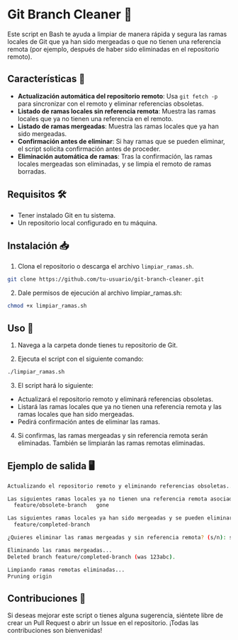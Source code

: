 # Git Branch Cleaner 🧹

Este script en Bash te ayuda a limpiar de manera rápida y segura las ramas locales de Git que ya han sido mergeadas o que no tienen una referencia remota (por ejemplo, después de haber sido eliminadas en el repositorio remoto).

## Características 🚀

- **Actualización automática del repositorio remoto**: Usa `git fetch -p` para sincronizar con el remoto y eliminar referencias obsoletas.
- **Listado de ramas locales sin referencia remota**: Muestra las ramas locales que ya no tienen una referencia en el remoto.
- **Listado de ramas mergeadas**: Muestra las ramas locales que ya han sido mergeadas.
- **Confirmación antes de eliminar**: Si hay ramas que se pueden eliminar, el script solicita confirmación antes de proceder.
- **Eliminación automática de ramas**: Tras la confirmación, las ramas locales mergeadas son eliminadas, y se limpia el remoto de ramas borradas.

## Requisitos 🛠️

- Tener instalado Git en tu sistema.
- Un repositorio local configurado en tu máquina.

## Instalación 📥

1. Clona el repositorio o descarga el archivo `limpiar_ramas.sh`.
   
```bash
git clone https://github.com/tu-usuario/git-branch-cleaner.git
```

2. Dale permisos de ejecución al archivo limpiar_ramas.sh:

```bash
chmod +x limpiar_ramas.sh
```

## Uso 📑

1. Navega a la carpeta donde tienes tu repositorio de Git.

2. Ejecuta el script con el siguiente comando:

```bash
./limpiar_ramas.sh
```

3. El script hará lo siguiente:

- Actualizará el repositorio remoto y eliminará referencias obsoletas.
- Listará las ramas locales que ya no tienen una referencia remota y las ramas locales que han sido mergeadas.
- Pedirá confirmación antes de eliminar las ramas.

4. Si confirmas, las ramas mergeadas y sin referencia remota serán eliminadas. También se limpiarán las ramas remotas eliminadas.

## Ejemplo de salida 🖥️

```bash
Actualizando el repositorio remoto y eliminando referencias obsoletas...

Las siguientes ramas locales ya no tienen una referencia remota asociada:
  feature/obsolete-branch   gone

Las siguientes ramas locales ya han sido mergeadas y se pueden eliminar:
  feature/completed-branch

¿Quieres eliminar las ramas mergeadas y sin referencia remota? (s/n): s

Eliminando las ramas mergeadas...
Deleted branch feature/completed-branch (was 123abc).

Limpiando ramas remotas eliminadas...
Pruning origin
```

## Contribuciones 🤝

Si deseas mejorar este script o tienes alguna sugerencia, siéntete libre de crear un Pull Request o abrir un Issue en el repositorio. ¡Todas las contribuciones son bienvenidas!